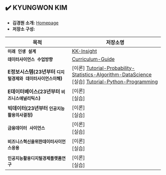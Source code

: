 ## ✔️ KYUNGWON KIM
- **김경원 소개:** [Homepage](https://sites.google.com/view/thekimk)
- **저장소 구성:** 

| 목적 | 저장소명 |
|---|---|
| **`미래 인생 설계`** | [KK-Insight](https://github.com/thekimk/KK-Insight) |
| **`데이터사이언스 수업방향`** | [Curriculum-Guide](https://github.com/thekimk/Curriculum-Guide) |
| **E정보시스템(23년부터 `디지털경제와 데이터사이언스이해`)** | [이론] [Tutorial-Probability-Statistics-Algorithm-DataScience](https://github.com/thekimk/Tutorial-Probability-Statistics-Algorithm-DataScience) <br> [실습] [Tutorial-Python-Programming](https://github.com/thekimk/Tutorial-Python-Programming) |
| **E데이터베이스(23년부터 `비즈니스애널리틱스`)** | [이론] <br> [실습] |
| **빅데이터(23년부터 `인공지능활용의사결정`)** | [이론] <br> [실습] |
| **`금융데이터 사이언스`** | [이론] <br> [실습] |
| **`비즈니스혁신을위한데이터사이언스응용`** | [이론] <br> [실습] |
| **`인공지능활용디지털경제플랫폼연구`** | [이론] <br> [실습] |
